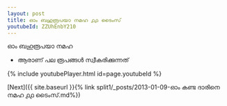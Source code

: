 ```yaml
---
layout: post
title: ഓം ബഹുരൂപയാ നമഹ ൧൧ ടൈംസ്
youtubeId: ZZUhEnbY210
---
```

 
 
 ഓം ബഹുരൂപയാ നമഹ 
 
 -  ആരാണ് പല രൂപങ്ങൾ സ്വീകരിക്കുന്നത് 
 
  
 
  
 
 
 
 
 
 


{% include youtubePlayer.html id=page.youtubeId %}
 
[Next]({{ site.baseurl }}{% link  split1/_posts/2013-01-09-ഓം കണ്ട ദാരിനെ നമഹ ൧൧ ടൈംസ്.md%})
 
